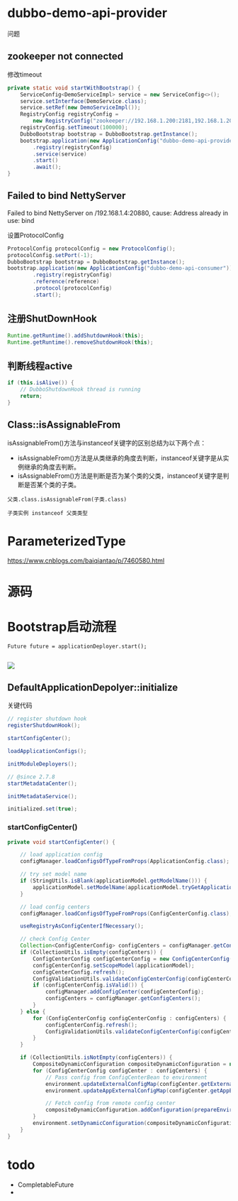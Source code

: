# dubbo-demo-api-provider

问题

## zookeeper not connected

修改timeout

```java
private static void startWithBootstrap() {
    ServiceConfig<DemoServiceImpl> service = new ServiceConfig<>();
    service.setInterface(DemoService.class);
    service.setRef(new DemoServiceImpl());
    RegistryConfig registryConfig =
        new RegistryConfig("zookeeper://192.168.1.200:2181,192.168.1.200:2182,192.168.1.200:2183");
    registryConfig.setTimeout(100000);
    DubboBootstrap bootstrap = DubboBootstrap.getInstance();
    bootstrap.application(new ApplicationConfig("dubbo-demo-api-provider"))
        .registry(registryConfig)
        .service(service)
        .start()
        .await();
}
```

## Failed to bind NettyServer 

Failed to bind NettyServer  on /192.168.1.4:20880, cause: Address already in use: bind

设置ProtocolConfig

```java
ProtocolConfig protocolConfig = new ProtocolConfig();
protocolConfig.setPort(-1);
DubboBootstrap bootstrap = DubboBootstrap.getInstance();
bootstrap.application(new ApplicationConfig("dubbo-demo-api-consumer"))
        .registry(registryConfig)
        .reference(reference)
        .protocol(protocolConfig)
        .start();
```

## 注册ShutDownHook

```java
Runtime.getRuntime().addShutdownHook(this);
Runtime.getRuntime().removeShutdownHook(this);
```

## 判断线程active

```java
if (this.isAlive()) {
    // DubboShutdownHook thread is running
    return;
}
```

## Class::isAssignableFrom

isAssignableFrom()方法与instanceof关键字的区别总结为以下两个点：

- isAssignableFrom()方法是从类继承的角度去判断，instanceof关键字是从实例继承的角度去判断。
- isAssignableFrom()方法是判断是否为某个类的父类，instanceof关键字是判断是否某个类的子类。

```
父类.class.isAssignableFrom(子类.class)

子类实例 instanceof 父类类型
```

# ParameterizedType

https://www.cnblogs.com/baiqiantao/p/7460580.html



# 源码

# Bootstrap启动流程

```
Future future = applicationDeployer.start();
	
```

![](https://pic.imgdb.cn/item/6183dab12ab3f51d91128b46.jpg)

## DefaultApplicationDepolyer::initialize

关键代码

```java
// register shutdown hook
registerShutdownHook();

startConfigCenter();

loadApplicationConfigs();

initModuleDeployers();

// @since 2.7.8
startMetadataCenter();

initMetadataService();

initialized.set(true);
```

### startConfigCenter()

```java
private void startConfigCenter() {

    // load application config
    configManager.loadConfigsOfTypeFromProps(ApplicationConfig.class);

    // try set model name
    if (StringUtils.isBlank(applicationModel.getModelName())) {
        applicationModel.setModelName(applicationModel.tryGetApplicationName());
    }

    // load config centers
    configManager.loadConfigsOfTypeFromProps(ConfigCenterConfig.class);

    useRegistryAsConfigCenterIfNecessary();

    // check Config Center
    Collection<ConfigCenterConfig> configCenters = configManager.getConfigCenters();
    if (CollectionUtils.isEmpty(configCenters)) {
        ConfigCenterConfig configCenterConfig = new ConfigCenterConfig();
        configCenterConfig.setScopeModel(applicationModel);
        configCenterConfig.refresh();
        ConfigValidationUtils.validateConfigCenterConfig(configCenterConfig);
        if (configCenterConfig.isValid()) {
            configManager.addConfigCenter(configCenterConfig);
            configCenters = configManager.getConfigCenters();
        }
    } else {
        for (ConfigCenterConfig configCenterConfig : configCenters) {
            configCenterConfig.refresh();
            ConfigValidationUtils.validateConfigCenterConfig(configCenterConfig);
        }
    }

    if (CollectionUtils.isNotEmpty(configCenters)) {
        CompositeDynamicConfiguration compositeDynamicConfiguration = new CompositeDynamicConfiguration();
        for (ConfigCenterConfig configCenter : configCenters) {
            // Pass config from ConfigCenterBean to environment
            environment.updateExternalConfigMap(configCenter.getExternalConfiguration());
            environment.updateAppExternalConfigMap(configCenter.getAppExternalConfiguration());

            // Fetch config from remote config center
            compositeDynamicConfiguration.addConfiguration(prepareEnvironment(configCenter));
        }
        environment.setDynamicConfiguration(compositeDynamicConfiguration);
    }
}
```



# todo

* CompletableFuture
* 

